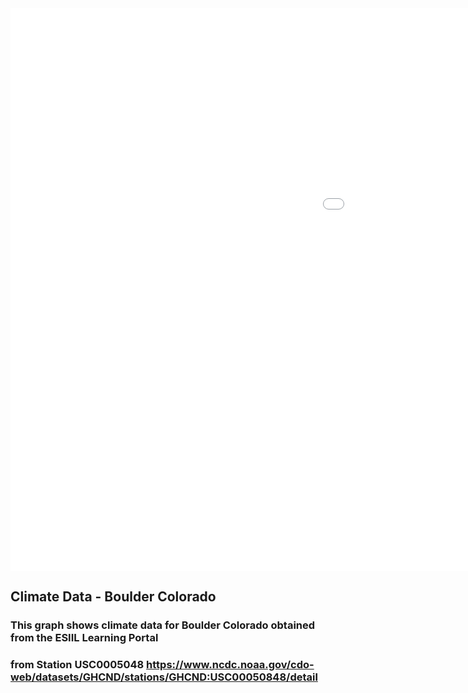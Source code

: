 <embed type="text/html" src="BCOMEANTEMP.html" width="1600" height="900">

## Climate Data - Boulder Colorado
### This graph shows climate data for Boulder Colorado obtained from the ESIIL Learning Portal
### from Station USC0005048 https://www.ncdc.noaa.gov/cdo-web/datasets/GHCND/stations/GHCND:USC00050848/detail
